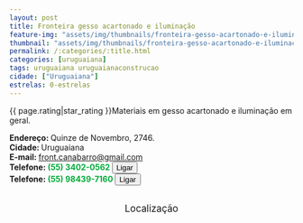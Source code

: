 ```yaml
---
layout: post
title: Fronteira gesso acartonado e iluminação
feature-img: "assets/img/thumbnails/fronteira-gesso-acartonado-e-iluminação.jpg"
thumbnail: "assets/img/thumbnails/fronteira-gesso-acartonado-e-iluminação.jpg"
permalink: /:categories/:title.html
categories: [uruguaiana]
tags: uruguaiana uruguaianaconstrucao
cidade: ["Uruguaiana"]
estrelas: 0-estrelas
---
```

{{ page.rating|star_rating }}Materiais em gesso acartonado e iluminação em geral.<br />
<!-- more -->
<b>Endereço: </b>Quinze de Novembro, 2746.<br />
<b>Cidade: </b>Uruguaiana<br />
<b>E-mail: </b>front.canabarro@gmail.com<br />
<b>Telefone: <span style="color: #00ab3a;">(55) 3402-0562</span> <a href="tel:5534020562"><button class="ligar">Ligar</button></a></b><br />
<b>Telefone: <span style="color: #00ab3a;">(55) 98439-7160</span> <a href="tel:55984397160"><button class="ligar">Ligar</button></a></b><br />
<br />
<style>
      #map {
        height: 400px;
        width: 100%;
       }
    </style>

<div style="font-size: larger; text-align: center;">
Localização</div>
<div id="map">
<script>
      function initMap() {
        var uluru = {lat: -29.7640123, lng: -57.0879206};
        var map = new google.maps.Map(document.getElementById('map'), {
          zoom: 17,
          center: uluru
        });
        var marker = new google.maps.Marker({
          position: uluru,
          map: map
        });
      }
    </script>
    <script async="" defer="" src="https://maps.googleapis.com/maps/api/js?key=AIzaSyCck-jhcLX7iaqvW5q898KwuoSUBpG-7qE&callback=initMap">
    </script>
</div>

